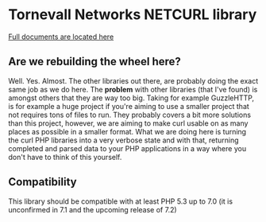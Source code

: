 # Tornevall Networks NETCURL library

[Full documents are located here](https://docs.tornevall.net/x/KwCy)


## Are we rebuilding the wheel here?

Well. Yes. Almost. The other libraries out there, are probably doing the exact same job as we do here. The **problem** with other libraries (that I've found) is amongst others that they are way too big. Taking for example GuzzleHTTP, is for example a huge project if you're aiming to use a smaller project that not requires tons of files to run. They probably covers a bit more solutions than this project, however, we are aiming to make curl usable on as many places as possible in a smaller format. What we are doing here is turning the curl PHP libraries into a very verbose state and with that, returning completed and parsed data to your PHP applications in a way where you don't have to think of this yourself. 


## Compatibility

This library should be compatible with at least PHP 5.3 up to 7.0 (it is unconfirmed in 7.1 and the upcoming release of 7.2)
